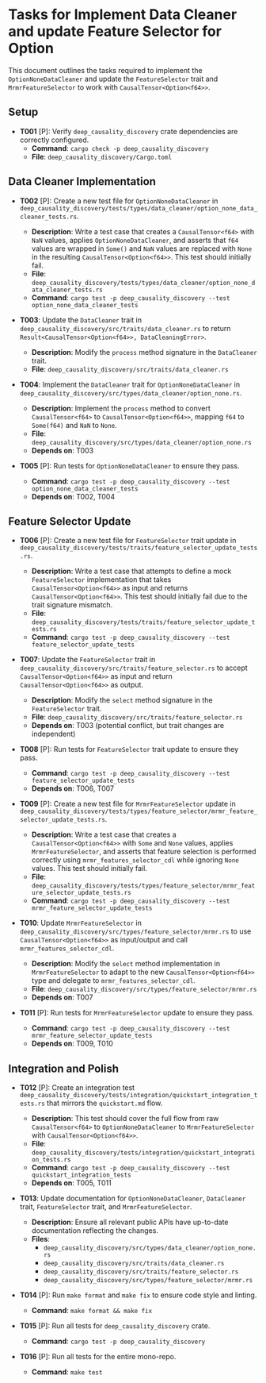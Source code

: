 # Tasks for Implement Data Cleaner and update Feature Selector for Option<f64>

This document outlines the tasks required to implement the `OptionNoneDataCleaner` and update the `FeatureSelector` trait and `MrmrFeatureSelector` to work with `CausalTensor<Option<f64>>`.

## Setup

- **T001** [P]: Verify `deep_causality_discovery` crate dependencies are correctly configured.
  - **Command**: `cargo check -p deep_causality_discovery`
  - **File**: `deep_causality_discovery/Cargo.toml`

## Data Cleaner Implementation

- **T002** [P]: Create a new test file for `OptionNoneDataCleaner` in `deep_causality_discovery/tests/types/data_cleaner/option_none_data_cleaner_tests.rs`.
  - **Description**: Write a test case that creates a `CausalTensor<f64>` with `NaN` values, applies `OptionNoneDataCleaner`, and asserts that `f64` values are wrapped in `Some()` and `NaN` values are replaced with `None` in the resulting `CausalTensor<Option<f64>>`. This test should initially fail.
  - **File**: `deep_causality_discovery/tests/types/data_cleaner/option_none_data_cleaner_tests.rs`
  - **Command**: `cargo test -p deep_causality_discovery --test option_none_data_cleaner_tests`

- **T003**: Update the `DataCleaner` trait in `deep_causality_discovery/src/traits/data_cleaner.rs` to return `Result<CausalTensor<Option<f64>>, DataCleaningError>`.
  - **Description**: Modify the `process` method signature in the `DataCleaner` trait.
  - **File**: `deep_causality_discovery/src/traits/data_cleaner.rs`

- **T004**: Implement the `DataCleaner` trait for `OptionNoneDataCleaner` in `deep_causality_discovery/src/types/data_cleaner/option_none.rs`.
  - **Description**: Implement the `process` method to convert `CausalTensor<f64>` to `CausalTensor<Option<f64>>`, mapping `f64` to `Some(f64)` and `NaN` to `None`.
  - **File**: `deep_causality_discovery/src/types/data_cleaner/option_none.rs`
  - **Depends on**: T003

- **T005** [P]: Run tests for `OptionNoneDataCleaner` to ensure they pass.
  - **Command**: `cargo test -p deep_causality_discovery --test option_none_data_cleaner_tests`
  - **Depends on**: T002, T004

## Feature Selector Update

- **T006** [P]: Create a new test file for `FeatureSelector` trait update in `deep_causality_discovery/tests/traits/feature_selector_update_tests.rs`.
  - **Description**: Write a test case that attempts to define a mock `FeatureSelector` implementation that takes `CausalTensor<Option<f64>>` as input and returns `CausalTensor<Option<f64>>`. This test should initially fail due to the trait signature mismatch.
  - **File**: `deep_causality_discovery/tests/traits/feature_selector_update_tests.rs`
  - **Command**: `cargo test -p deep_causality_discovery --test feature_selector_update_tests`

- **T007**: Update the `FeatureSelector` trait in `deep_causality_discovery/src/traits/feature_selector.rs` to accept `CausalTensor<Option<f64>>` as input and return `CausalTensor<Option<f64>>` as output.
  - **Description**: Modify the `select` method signature in the `FeatureSelector` trait.
  - **File**: `deep_causality_discovery/src/traits/feature_selector.rs`
  - **Depends on**: T003 (potential conflict, but trait changes are independent)

- **T008** [P]: Run tests for `FeatureSelector` trait update to ensure they pass.
  - **Command**: `cargo test -p deep_causality_discovery --test feature_selector_update_tests`
  - **Depends on**: T006, T007

- **T009** [P]: Create a new test file for `MrmrFeatureSelector` update in `deep_causality_discovery/tests/types/feature_selector/mrmr_feature_selector_update_tests.rs`.
  - **Description**: Write a test case that creates a `CausalTensor<Option<f64>>` with `Some` and `None` values, applies `MrmrFeatureSelector`, and asserts that feature selection is performed correctly using `mrmr_features_selector_cdl` while ignoring `None` values. This test should initially fail.
  - **File**: `deep_causality_discovery/tests/types/feature_selector/mrmr_feature_selector_update_tests.rs`
  - **Command**: `cargo test -p deep_causality_discovery --test mrmr_feature_selector_update_tests`

- **T010**: Update `MrmrFeatureSelector` in `deep_causality_discovery/src/types/feature_selector/mrmr.rs` to use `CausalTensor<Option<f64>>` as input/output and call `mrmr_features_selector_cdl`.
  - **Description**: Modify the `select` method implementation in `MrmrFeatureSelector` to adapt to the new `CausalTensor<Option<f64>>` type and delegate to `mrmr_features_selector_cdl`.
  - **File**: `deep_causality_discovery/src/types/feature_selector/mrmr.rs`
  - **Depends on**: T007

- **T011** [P]: Run tests for `MrmrFeatureSelector` update to ensure they pass.
  - **Command**: `cargo test -p deep_causality_discovery --test mrmr_feature_selector_update_tests`
  - **Depends on**: T009, T010

## Integration and Polish

- **T012** [P]: Create an integration test `deep_causality_discovery/tests/integration/quickstart_integration_tests.rs` that mirrors the `quickstart.md` flow.
  - **Description**: This test should cover the full flow from raw `CausalTensor<f64>` to `OptionNoneDataCleaner` to `MrmrFeatureSelector` with `CausalTensor<Option<f64>>`.
  - **File**: `deep_causality_discovery/tests/integration/quickstart_integration_tests.rs`
  - **Command**: `cargo test -p deep_causality_discovery --test quickstart_integration_tests`
  - **Depends on**: T005, T011

- **T013**: Update documentation for `OptionNoneDataCleaner`, `DataCleaner` trait, `FeatureSelector` trait, and `MrmrFeatureSelector`.
  - **Description**: Ensure all relevant public APIs have up-to-date documentation reflecting the changes.
  - **Files**:
    - `deep_causality_discovery/src/types/data_cleaner/option_none.rs`
    - `deep_causality_discovery/src/traits/data_cleaner.rs`
    - `deep_causality_discovery/src/traits/feature_selector.rs`
    - `deep_causality_discovery/src/types/feature_selector/mrmr.rs`

- **T014** [P]: Run `make format` and `make fix` to ensure code style and linting.
  - **Command**: `make format && make fix`

- **T015** [P]: Run all tests for `deep_causality_discovery` crate.
  - **Command**: `cargo test -p deep_causality_discovery`

- **T016** [P]: Run all tests for the entire mono-repo.
  - **Command**: `make test`
